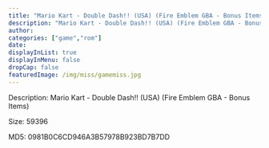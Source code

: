 ```yaml
---
title: "Mario Kart - Double Dash!! (USA) (Fire Emblem GBA - Bonus Items)"
description: "Mario Kart - Double Dash!! (USA) (Fire Emblem GBA - Bonus Items)"
author: 
categories: ["game","rom"]
date: 
displayInList: true
displayInMenu: false
dropCap: false
featuredImage: /img/miss/gamemiss.jpg
---
```


Description: Mario Kart - Double Dash!! (USA) (Fire Emblem GBA - Bonus Items)

Size: 59396

MD5: 0981B0C6CD946A3B57978B923BD7B7DD

